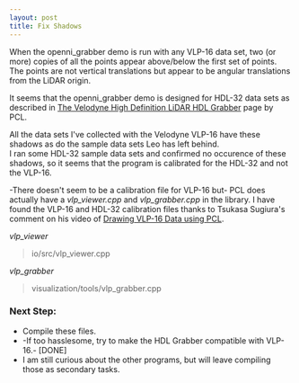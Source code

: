 ```yaml
---
layout: post
title: Fix Shadows
---
```


When the openni_grabber demo is run with any VLP-16 data set, two (or more) copies of all the points appear above/below the first set of points. The points are not vertical translations but appear to be angular translations from the LiDAR origin.

It seems that the openni\_grabber demo is designed for HDL-32 data sets as described in [The Velodyne High Definition LiDAR HDL Grabber](http://pointclouds.org/documentation/tutorials/hdl_grabber.php#hdl-grabber "PCL: HDL Grabber") page by PCL.

All the data sets I've collected with the Velodyne VLP-16 have these shadows as do the sample data sets Leo has left behind. <br>
I ran some HDL-32 sample data sets and confirmed no occurence of these shadows, so it seems that the program is calibrated for the HDL-32 and not the VLP-16.

-There doesn't seem to be a calibration file for VLP-16 but- PCL does actually have a *vlp_viewer.cpp* and *vlp_grabber.cpp* in the library.
I have found the VLP-16 and HDL-32 calibration files thanks to Tsukasa Sugiura's comment on his video of [Drawing VLP-16 Data using PCL](https://www.youtube.com/watch?v=7BUFxkyH1r0 "YouTube Video").

*vlp_viewer* <br>
> io/src/vlp_viewer.cpp

*vlp_grabber* <br>
> visualization/tools/vlp_grabber.cpp

### Next Step: 
  * Compile these files. 
  * -If too hasslesome, try to make the HDL Grabber compatible with VLP-16.- [DONE]
  * I am still curious about the other programs, but will leave compiling those as secondary tasks.
